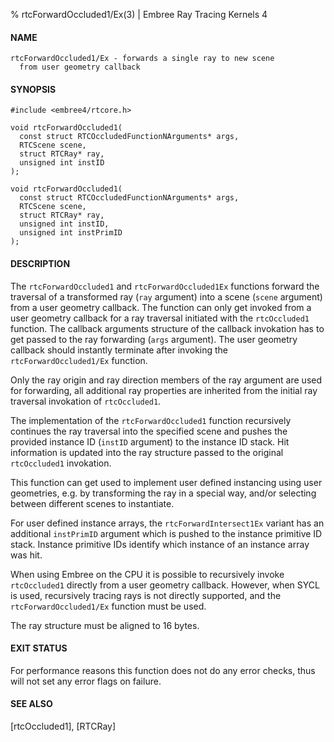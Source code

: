 % rtcForwardOccluded1/Ex(3) | Embree Ray Tracing Kernels 4

#### NAME

    rtcForwardOccluded1/Ex - forwards a single ray to new scene
      from user geometry callback

#### SYNOPSIS

    #include <embree4/rtcore.h>

    void rtcForwardOccluded1(
      const struct RTCOccludedFunctionNArguments* args,
      RTCScene scene,
      struct RTCRay* ray,
      unsigned int instID
    );

    void rtcForwardOccluded1(
      const struct RTCOccludedFunctionNArguments* args,
      RTCScene scene,
      struct RTCRay* ray,
      unsigned int instID,
      unsigned int instPrimID
    );

#### DESCRIPTION

The `rtcForwardOccluded1` and `rtcForwardOccluded1Ex` functions forward the
traversal of a transformed ray (`ray` argument) into a scene (`scene` argument)
from a user geometry callback. The function can only get invoked from a user
geometry callback for a ray traversal initiated with the `rtcOccluded1`
function. The callback arguments structure of the callback invokation has to
get passed to the ray forwarding (`args` argument). The user geometry callback
should instantly terminate after invoking the `rtcForwardOccluded1/Ex` function.

Only the ray origin and ray direction members of the ray
argument are used for forwarding, all additional ray properties are
inherited from the initial ray traversal invokation of
`rtcOccluded1`.

The implementation of the `rtcForwardOccluded1` function recursively
continues the ray traversal into the specified scene and pushes the
provided instance ID (`instID` argument) to the instance ID stack. Hit
information is updated into the ray structure passed to the original
`rtcOccluded1` invokation.

This function can get used to implement user defined instancing using
user geometries, e.g. by transforming the ray in a special way, and/or
selecting between different scenes to instantiate.

For user defined instance arrays, the `rtcForwardIntersect1Ex` variant has an
additional `instPrimID` argument which is pushed to the instance primitive ID
stack. Instance primitive IDs identify which instance of an instance array was
hit.

When using Embree on the CPU it is possible to recursively invoke
`rtcOccluded1` directly from a user geometry callback. However, when
SYCL is used, recursively tracing rays is not directly supported, and
the `rtcForwardOccluded1/Ex` function must be used.

The ray structure must be aligned to 16 bytes.

#### EXIT STATUS

For performance reasons this function does not do any error checks,
thus will not set any error flags on failure.

#### SEE ALSO

[rtcOccluded1], [RTCRay]
